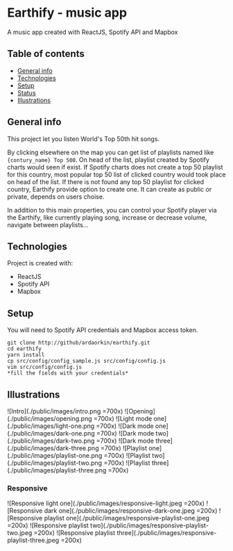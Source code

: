# Earthify - music app
A music app created with ReactJS, Spotify API and Mapbox

## Table of contents
* [General info](#general-info)
* [Technologies](#technologies)
* [Setup](#setup)
* [Status](#status)
* [Illustrations](#illustrations)

## General info
This project let you listen World's Top 50th hit songs.

By clicking elsewhere on the map you can get list of playlists named like ```{contury_name} Top 500```. On head of the list, playlist created by Spotify charts would seen if exist. If Spotify charts does not create a top 50 playlist for this country,  most popular top 50 list of clicked country would took place on head of the list. If there is not found any top 50 playlist for clicked country, Earthify provide option to create one. It can create as public or private, depends on users choise.

In addition to this main properties, you can control your Spotify player via the Earthify, like currently playing song, increase or decrease volume, navigate between playlists...

## Technologies
Project is created with:

* ReactJS
* Spotify API
* Mapbox

## Setup
You will need to Spotify API credentials and Mapbox access token.
```
git clone http://github/ardaorkin/earthify.git
cd earthify
yarn install
cp src/config/config_sample.js src/config/config.js
vim src/config/config.js
*fill the fields with your credentials*
```


## Illustrations

![Intro](./public/images/intro.png =700x)
![Opening](./public/images/opening.png =700x)
![Light mode one](./public/images/light-one.png =700x)
![Dark mode one](./public/images/dark-one.png =700x)
![Dark mode two](./public/images/dark-two.png =700x)
![Dark mode three](./public/images/dark-three.png =700x)
![Playlist one](./public/images/playlist-one.png =700x)
![Playlist two](./public/images/playlist-two.png =700x)
![Playlist three](./public/images/playlist-three.png =700x)

### Responsive
![Responsive light one](./public/images/responsive-light.jpeg =200x)
![Responsive dark one](./public/images/responsive-dark-one.jpeg =200x)
![Responsive playlist one](./public/images/responsive-playlist-one.jpeg =200x)
![Responsive playlist two](./public/images/responsive-playlist-two.jpeg =200x)
![Responsive playlist three](./public/images/responsive-playlist-three.jpeg =200x)